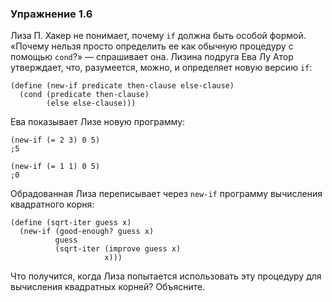 ### Упражнение 1.6

Лиза П. Хакер не понимает, почему `if` должна быть особой формой. «Почему нельзя просто
определить ее как обычную процедуру с помощью `cond`?» — спрашивает она. Лизина подруга Ева
Лу Атор утверждает, что, разумеется, можно, и определяет новую версию `if`:

```racket
(define (new-if predicate then-clause else-clause)
  (cond (predicate then-clause)
        (else else-clause)))
```
Ева показывает Лизе новую программу:
```racket
(new-if (= 2 3) 0 5)
;5

(new-if (= 1 1) 0 5)
;0
```
Обрадованная Лиза переписывает через `new-if` программу вычисления квадратного корня:
```racket
(define (sqrt-iter guess x)
  (new-if (good-enough? guess x)
          guess
          (sqrt-iter (improve guess x)
                     x)))
```
Что получится, когда Лиза попытается использовать эту процедуру для вычисления квадратных
корней? Объясните.